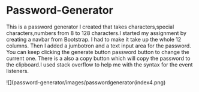 # Password-Generator
This is a password generator I created that takes  characters,special characters,numbers 
from 8 to 128 characters.I started my assignment by creating a navbar from Bootstrap. I had to make it take up the whole 12 columns.
Then I added a jumbotron and a text input area for the password. You can keep clicking the generate button password button to change 
the current one. There is a also a copy button which will copy the password to the 
clipboard.I used stack overflow to help me with the syntax for the event listeners.

![](password-generator/images/passwordgenerator(index4.png)

